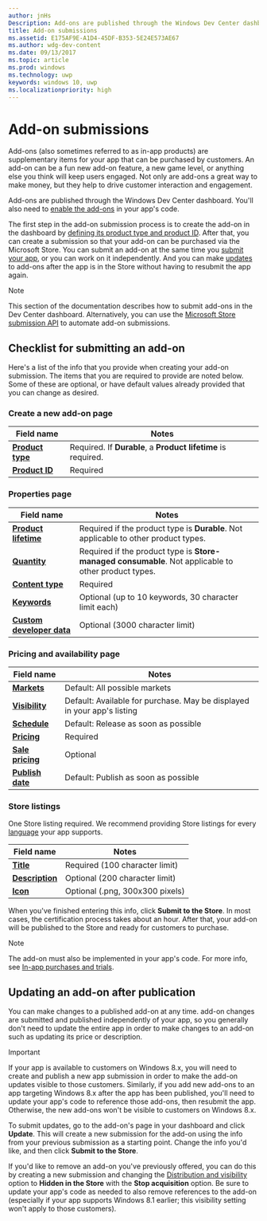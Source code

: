 ```yaml
---
author: jnHs
Description: Add-ons are published through the Windows Dev Center dashboard.
title: Add-on submissions
ms.assetid: E175AF9E-A1D4-45DF-B353-5E24E573AE67
ms.author: wdg-dev-content
ms.date: 09/13/2017
ms.topic: article
ms.prod: windows
ms.technology: uwp
keywords: windows 10, uwp
ms.localizationpriority: high
---
```


# Add-on submissions

Add-ons (also sometimes referred to as in-app products) are supplementary items for your app that can be purchased by customers. An add-on can be a fun new add-on feature, a new game level, or anything else you think will keep users engaged. Not only are add-ons a great way to make money, but they help to drive customer interaction and engagement.

Add-ons are published through the Windows Dev Center dashboard. You'll also need to [enable the add-ons](../monetize/in-app-purchases-and-trials.md) in your app's code.

The first step in the add-on submission process is to create the add-on in the dashboard by [defining its product type and product ID](set-your-add-on-product-id.md). After that, you can create a submission so that your add-on can be purchased via the Microsoft Store. You can submit an add-on at the same time you [submit your app](app-submissions.md), or you can work on it independently. And you can make [updates](#updating-an-add-on-after-publication) to add-ons after the app is in the Store without having to resubmit the app again.

> [!NOTE]
> This section of the documentation describes how to submit add-ons in the Dev Center dashboard. Alternatively, you can use the [Microsoft Store submission API](../monetize/create-and-manage-submissions-using-windows-store-services.md) to automate add-on submissions.

## Checklist for submitting an add-on

Here's a list of the info that you provide when creating your add-on submission. The items that you are required to provide are noted below. Some of these are optional, or have default values already provided that you can change as desired.

### Create a new add-on page
| Field name                    | Notes                            |
|-------------------------------|----------------------------------|
| [**Product type**](set-your-add-on-product-id.md#product-type)      | Required. If **Durable**, a **Product lifetime** is required. |  
| [**Product ID**](set-your-add-on-product-id.md#product-id)          | Required |        

<span/>

### Properties page
| Field name                    | Notes                              |   
|-------------------------------|------------------------------------|
| [**Product lifetime**](enter-add-on-properties.md#product-lifetime)  | Required if the product type is **Durable**. Not applicable to other product types. |
| [**Quantity**](enter-add-on-properties.md#quantity)  | Required if the product type is **Store-managed consumable**. Not applicable to other product types.
| [**Content type**](enter-add-on-properties.md#content-type)          | Required       |               
| [**Keywords**](enter-add-on-properties.md#keywords)                  | Optional (up to 10 keywords, 30 character limit each) |
| [**Custom developer data**](enter-add-on-properties.md#custom-developer-data)                               | Optional (3000 character limit)             |

<span/>

### Pricing and availability page
| Field name                    | Notes                                       |
|-------------------------------|---------------------------------------------|
| [**Markets**](set-add-on-pricing-and-availability.md#markets)  | Default: All possible markets |
| [**Visibility**](set-add-on-pricing-and-availability.md#visibility)   | Default: Available for purchase. May be displayed in your app's listing |
| [**Schedule**](set-add-on-pricing-and-availability.md#schedule)    | Default: Release as soon as possible
| [**Pricing**](set-add-on-pricing-and-availability.md#pricing)                | Required                                    |
| [**Sale pricing**](put-apps-and-add-ons-on-sale.md)               | Optional                             |
| [**Publish date**](set-add-on-pricing-and-availability.md#publish-date)                | Default: Publish as soon as possible |

<span/>

### Store listings
One Store listing required. We recommend providing Store listings for every [language](create-add-on-store-listings.md#store-listing-languages) your app supports.

| Field name                    | Notes                                       |
|-------------------------------|---------------------------------------------|
| [**Title**](create-add-on-store-listings.md#title)                    | Required (100 character limit)              |
| [**Description**](create-add-on-store-listings.md#description)       | Optional (200 character limit)              |
| [**Icon**](create-add-on-store-listings.md#icon)                    | Optional (.png, 300x300 pixels)             |

<span/>

When you've finished entering this info, click **Submit to the Store**. In most cases, the certification process takes about an hour. After that, your add-on will be published to the Store and ready for customers to purchase.

> [!NOTE]
> The add-on must also be implemented in your app's code. For more info, see [In-app purchases and trials](../monetize/in-app-purchases-and-trials.md).


## Updating an add-on after publication

You can make changes to a published add-on at any time. add-on changes are submitted and published independently of your app, so you generally don't need to update the entire app in order to make changes to an add-on such as updating its price or description.

> [!IMPORTANT]
> If your app is available to customers on Windows 8.x, you will need to create and publish a new app submission in order to make the add-on updates visible to those customers. Similarly, if you add new add-ons to an app targeting Windows 8.x after the app has been published, you'll need to update your app's code to reference those add-ons, then resubmit the app. Otherwise, the new add-ons won't be visible to customers on Windows 8.x.

To submit updates, go to the add-on's page in your dashboard and click **Update**. This will create a new submission for the add-on using the info from your previous submission as a starting point. Change the info you'd like, and then click **Submit to the Store**.

If you'd like to remove an add-on you've previously offered, you can do this by creating a new submission and changing the [Distribution and visibility](set-add-on-pricing-and-availability.md) option to **Hidden in the Store** with the **Stop acquisition** option. Be sure to update your app's code as needed to also remove references to the add-on (especially if your app supports Windows 8.1 earlier; this visibility setting won't apply to those customers).

